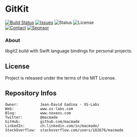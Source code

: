GitKit
======

[![Build Status](https://img.shields.io/github/workflow/status/macmade/GitKit/ci-mac?label=macOS&logo=apple)](https://github.com/macmade/GitKit/actions/workflows/ci-mac.yaml)
[![Issues](http://img.shields.io/github/issues/macmade/GitKit.svg?logo=github)](https://github.com/macmade/GitKit/issues)
![Status](https://img.shields.io/badge/status-active-brightgreen.svg?logo=git)
![License](https://img.shields.io/badge/license-mit-brightgreen.svg?logo=open-source-initiative)  
[![Contact](https://img.shields.io/badge/follow-@macmade-blue.svg?logo=twitter&style=social)](https://twitter.com/macmade)
[![Sponsor](https://img.shields.io/badge/sponsor-macmade-pink.svg?logo=github-sponsors&style=social)](https://github.com/sponsors/macmade)

### About

libgit2 build with Swift language bindings for personal projects.

License
-------

Project is released under the terms of the MIT License.

Repository Infos
----------------

    Owner:          Jean-David Gadina - XS-Labs
    Web:            www.xs-labs.com
    Blog:           www.noxeos.com
    Twitter:        @macmade
    GitHub:         github.com/macmade
    LinkedIn:       ch.linkedin.com/in/macmade/
    StackOverflow:  stackoverflow.com/users/182676/macmade
